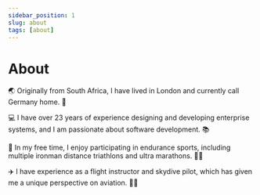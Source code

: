 ```yaml
---
sidebar_position: 1
slug: about
tags: [about]
---
```


# About

🌏 Originally from South Africa, I have lived in London and currently call Germany home. 🦁

💻 I have over 23 years of experience designing and developing enterprise systems, and I am passionate about software development. 📚

🎽 In my free time, I enjoy participating in endurance sports, including multiple ironman distance triathlons and ultra marathons. 🏃‍♂️

✈️ I have experience as a flight instructor and skydive pilot, which has given me a unique perspective on aviation. 👨‍✈️
